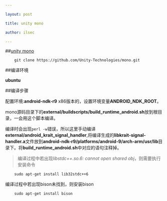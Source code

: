```yaml
---

layout: post

title: unity mono

author: ilsec

---
```


##[unity mono](https://github.com/Unity-Technologies/mono)

		git clone https://github.com/Unity-Technologies/mono.git

##编译环境

**ubuntu**

##编译步骤

配置环境:**android-ndk-r9** x86版本的，设置环境变量**ANDROID\_NDK_ROOT**。

mono源码目录下的**external/buildscripts/build_runtime_android.sh**放到根目录，一会用这个脚本编译。

编译时会出现```perl -w```错误，所以这里手动编译**external/android_krait_signal_handler**,将编译生成的**libkrait-signal-handler.a**文件放到**android-ndk-r9/platforms/android-9/arch-arm/usr/lib**目录下。将**build_runtime_android.sh**中对应的语句注释掉。

> 编译过程中若出现*libstdc++.so.6: cannot open shared obj*，则需要执行安装命令

		sudo apt-get install lib32stdc++6	

编译过程中若出现bison未找到，则安装bison

		sudo apt-get install bison
